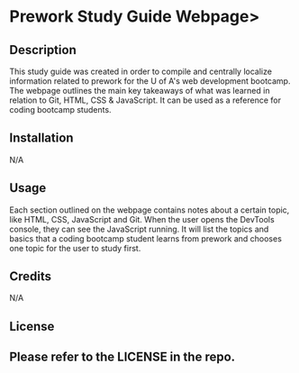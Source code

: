 # Prework Study Guide Webpage>

## Description

This study guide was created in order to compile and centrally localize information related to prework for the U of A's web development bootcamp. The webpage outlines the main key takeaways of what was learned in relation to Git, HTML, CSS & JavaScript. It can be used as a reference for coding bootcamp students. 


## Installation

N/A

## Usage

Each section outlined on the webpage contains notes about a certain topic, like HTML, CSS, JavaScript and Git. When the user opens the DevTools console, they can see the JavaScript running. It will list the topics and basics that a coding bootcamp student learns from prework and chooses one topic for the user to study first.

## Credits

N/A

## License

Please refer to the LICENSE in the repo.
---
